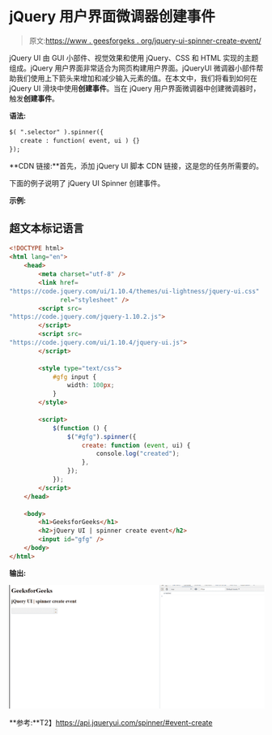 # jQuery 用户界面微调器创建事件

> 原文:[https://www . geesforgeks . org/jquery-ui-spinner-create-event/](https://www.geeksforgeeks.org/jquery-ui-spinner-create-event/)

jQuery UI 由 GUI 小部件、视觉效果和使用 jQuery、CSS 和 HTML 实现的主题组成。jQuery 用户界面非常适合为网页构建用户界面。jQueryUI 微调器小部件帮助我们使用上下箭头来增加和减少输入元素的值。在本文中，我们将看到如何在 jQuery UI 滑块中使用**创建事件**。当在 jQuery 用户界面微调器中创建微调器时，触发**创建事件**。

**语法:**

```html
$( ".selector" ).spinner({
   create : function( event, ui ) {}
});
```

**CDN 链接:**首先，添加 jQuery UI 脚本 CDN 链接，这是您的任务所需要的。

> <link href="“https://code.jquery.com/ui/1.10.4/themes/ui-lightness/jquery-ui.css”" rel="“stylesheet”">

下面的例子说明了 jQuery UI Spinner 创建事件。

**示例:**

## 超文本标记语言

```html
<!DOCTYPE html>
<html lang="en">
    <head>
        <meta charset="utf-8" />
        <link href=
"https://code.jquery.com/ui/1.10.4/themes/ui-lightness/jquery-ui.css"
              rel="stylesheet" />
        <script src=
"https://code.jquery.com/jquery-1.10.2.js">
        </script>
        <script src=
"https://code.jquery.com/ui/1.10.4/jquery-ui.js">
        </script>

        <style type="text/css">
            #gfg input {
                width: 100px;
            }
        </style>

        <script>
            $(function () {
                $("#gfg").spinner({
                    create: function (event, ui) {
                        console.log("created");
                    },
                });
            });
        </script>
    </head>

    <body>
        <h1>GeeksforGeeks</h1>
        <h2>jQuery UI | spinner create event</h2>
        <input id="gfg" />
    </body>
</html>
```

**输出:**

![](img/745185f4a703df4b887490c56db7d8df.png)

**参考:**T2】https://api.jqueryui.com/spinner/#event-create